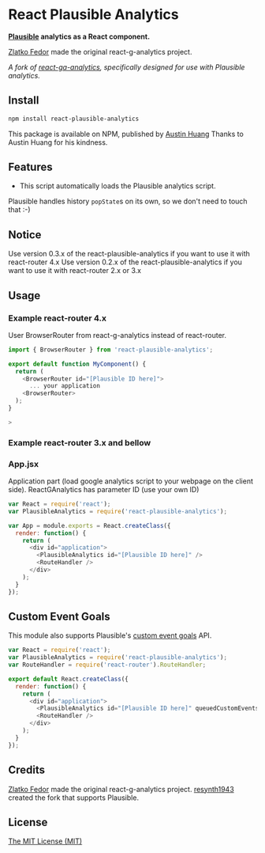 # React Plausible Analytics

**[Plausible](https://plausible.io) analytics as a React component.**

[Zlatko Fedor](http://github.com/seeden) made the original react-g-analytics project.

*A fork of [react-ga-analytics](https://github.com/seeden/react-g-analytics), specifically designed for use with Plausible analytics.*

## Install

```sh
npm install react-plausible-analytics
```

This package is available on NPM, published by [Austin Huang](https://austinhang.me) Thanks to Austin Huang for his kindness.

## Features

 * This script automatically loads the Plausible analytics script.

Plausible handles history `popState`s on its own, so we don't need to touch that :-)

## Notice

Use version 0.3.x of the react-plausible-analytics if you want to use it with react-router 4.x
Use version 0.2.x of the react-plausible-analytics if you want to use it with react-router 2.x or 3.x

## Usage

### Example react-router 4.x

User BrowserRouter from react-g-analytics instead of react-router.

```js
import { BrowserRouter } from 'react-plausible-analytics';

export default function MyComponent() {
  return (
    <BrowserRouter id="[Plausible ID here]">
      ... your application
    <BrowserRouter>
  );
}

>
```

### Example react-router 3.x and bellow

### App.jsx

Application part (load google analytics script to your webpage on the client side).
ReactGAnalytics has parameter ID (use your own ID)

```js
var React = require('react');
var PlausibleAnalytics = require('react-plausible-analytics');

var App = module.exports = React.createClass({
  render: function() {
    return (
      <div id="application">
        <PlausibleAnalytics id="[Plausible ID here]" />
        <RouteHandler />
      </div>
    );
  }
});
```

## Custom Event Goals

This module also supports Plausible's [custom event goals](https://docs.plausible.io/custom-event-goals) API.

```js
var React = require('react');
var PlausibleAnalytics = require('react-plausible-analytics');
var RouteHandler = require('react-router').RouteHandler;

export default React.createClass({
  render: function() {
    return (
      <div id="application">
        <PlausibleAnalytics id="[Plausible ID here]" queuedCustomEvents={["customEvent"]} />
        <RouteHandler />
      </div>
    );
  }
});
```

## Credits

[Zlatko Fedor](http://github.com/seeden) made the original react-g-analytics project.
[resynth1943](https://resynth1943.net) created the fork that supports Plausible.

## License

[The MIT License (MIT)](LICENSE)
